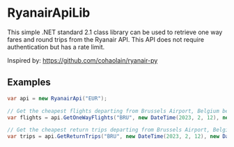 # RyanairApiLib

This simple .NET standard 2.1 class library can be used to retrieve one way fares and round trips from the Ryanair API. This API does not require authentication but has a rate limit.

Inspired by: https://github.com/cohaolain/ryanair-py

## Examples

```csharp
var api = new RyanairApi("EUR");

// Get the cheapest flights departing from Brussels Airport, Belgium between the 12th and the 14th of February 2023.
var flights = api.GetOneWayFlights("BRU", new DateTime(2023, 2, 12), new DateTime(2023, 2, 14));
```

```csharp
// Get the cheapest return trips departing from Brussels Airport, Belgium between the 12th and the 14th of February 2023 and returning on the 20th.
var trips = api.GetReturnTrips("BRU", new DateTime(2023, 2, 12), new DateTime(2023, 2, 14), new DateTime(2023, 2, 20), new DateTime(2023, 2, 20));
```
